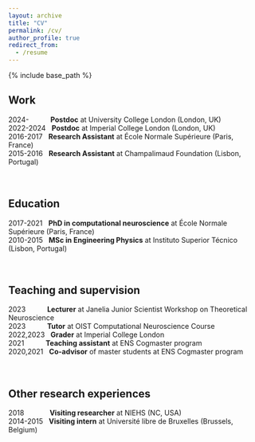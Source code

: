 ```yaml
---
layout: archive
title: "CV"
permalink: /cv/
author_profile: true
redirect_from:
  - /resume
---
```


{% include base_path %}


Work
---
2024- &nbsp; &nbsp; &nbsp;  &nbsp;  &nbsp; **Postdoc** at University College London (London, UK)<br>
2022-2024 &nbsp; **Postdoc** at Imperial College London (London, UK)<br>
2016-2017 &nbsp; **Research Assistant** at École Normale Supérieure (Paris, France)<br> 
2015-2016 &nbsp; **Research Assistant** at Champalimaud Foundation (Lisbon, Portugal)<br> <br> <br> 


Education
---
2017-2021 &nbsp; **PhD in computational neuroscience** at École Normale Supérieure (Paris, France)<br>
2010-2015 &nbsp; **MSc in Engineering Physics** at Instituto Superior Técnico (Lisbon, Portugal)<br> <br> <br>

 
Teaching and supervision
---
2023 &nbsp; &nbsp; &nbsp;  &nbsp;  &nbsp; **Lecturer** at Janelia Junior Scientist Workshop on Theoretical Neuroscience<br>
2023 &nbsp; &nbsp; &nbsp;  &nbsp;  &nbsp; **Tutor** at OIST Computational Neuroscience Course<br>
2022,2023 &nbsp; **Grader** at Imperial College London<br> 
2021 &nbsp; &nbsp; &nbsp;  &nbsp;  &nbsp; **Teaching assistant** at ENS Cogmaster program <br> 
2020,2021 &nbsp; **Co-advisor** of master students at ENS Cogmaster program<br> <br> <br>


Other research experiences
---
2018 &nbsp; &nbsp; &nbsp; &nbsp;  &nbsp;  &nbsp; **Visiting researcher** at NIEHS (NC, USA)<br>
2014-2015 &nbsp; **Visiting intern** at Université libre de Bruxelles (Brussels, Belgium)<br> <br> <br>


 
